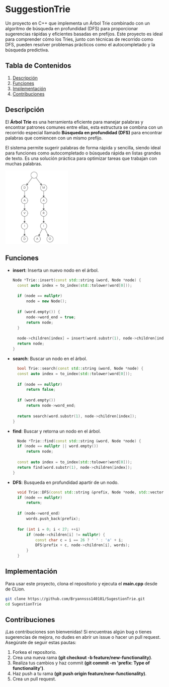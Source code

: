 # SuggestionTrie

Un proyecto en C++ que implementa un Árbol Trie combinado con un algoritmo de búsqueda en profundidad (DFS) para proporcionar sugerencias rápidas y eficientes basadas en prefijos. Este proyecto es ideal para comprender cómo los Tries, junto con técnicas de recorrido como DFS, pueden resolver problemas prácticos como el autocompletado y la búsqueda predictiva.

## Tabla de Contenidos

1. [Descripción](#descripción)
2. [Funciones](#funciones)
3. [Implementación](#implementación)
4. [Contribuciones](#contribuciones)

## Descripción

El **Árbol Trie** es una herramienta eficiente para manejar palabras y encontrar patrones comunes entre ellas, esta estructura se combina con un recorrido especial llamado **Búsqueda en profundidad (DFS)** para encontrar palabras que comiencen con un mismo prefijo.

El sistema permite sugerir palabras de forma rápida y sencilla, siendo ideal para funciones como autocompletado o búsqueda rápida en listas grandes de texto. Es una solución práctica para optimizar tareas que trabajan con muchas palabras.

<img src="assets/images/trie_tree.png" alt="Árbol Trie" width="200"/>

## Funciones

- **insert**: Inserta un nuevo nodo en el árbol.
  ```cpp
  Node *Trie::insert(const std::string &word, Node *node) {
    const auto index = to_index(std::tolower(word[0]));

    if (node == nullptr)
        node = new Node();

    if (word.empty()) {
        node->word_end = true;
        return node;
    }

    node->children[index] = insert(word.substr(1), node->children[index]);
    return node;
  }
- **search**: Buscar un nodo en el árbol.
  ```cpp
    bool Trie::search(const std::string &word, Node *node) {
    const auto index = to_index(std::tolower(word[0]));

    if (node == nullptr)
        return false;

    if (word.empty())
        return node->word_end;

    return search(word.substr(1), node->children[index]);
  }
- **find**: Buscar y retorna un nodo en el árbol.
  ```cpp
    Node *Trie::find(const std::string &word, Node *node) {
    if (node == nullptr || word.empty())
        return node;

    const auto index = to_index(std::tolower(word[0]));
    return find(word.substr(1), node->children[index]);
  }
- **DFS**: Busqueda en profundidad apartir de un nodo.
  ```cpp
    void Trie::DFS(const std::string &prefix, Node *node, std::vector<std::string> &words) {
    if (node == nullptr)
        return;

    if (node->word_end)
        words.push_back(prefix);

    for (int i = 0; i < 27; ++i)
        if (node->children[i] != nullptr) {
            const char c = i == 26 ? ' ' : 'a' + i;
            DFS(prefix + c, node->children[i], words);
        }
    }
  
## Implementación

Para usar este proyecto, clona el repositorio y ejecuta el **main.cpp** desde de CLion.
```bash
git clone https://github.com/Bryannsss140101/SugestionTrie.git
cd SugestionTrie
```

## Contribuciones

¡Las contribuciones son bienvenidas! Si encuentras algún bug o tienes sugerencias de mejora, no dudes en abrir un issue o hacer un pull request. Asegúrate de seguir estas pautas:

1. Forkea el repositorio.
2. Crea una nueva rama **(git checkout -b feature/new-functionality)**.
4. Realiza tus cambios y haz commit **(git commit -m 'prefix: Type of functionality')**.
6. Haz push a tu rama **(git push origin feature/new-functionality)**.
8. Crea un pull request.
